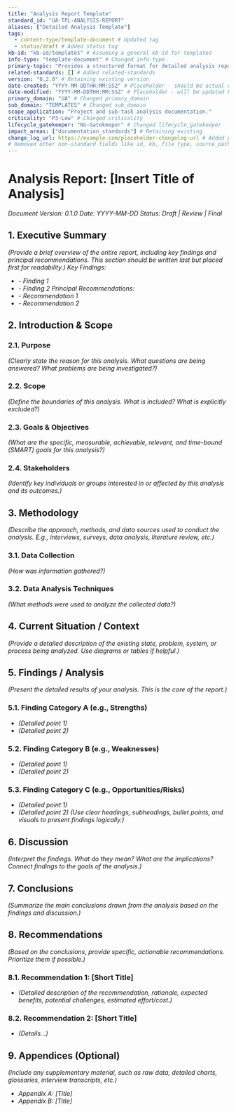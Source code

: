 ```yaml
---
title: "Analysis Report Template"
standard_id: "UA-TPL-ANALYSIS-REPORT"
aliases: ["Detailed Analysis Template"]
tags:
  - content-type/template-document # Updated tag
  - status/draft # Added status tag
kb-id: "kb-id/templates" # Assuming a general kb-id for templates
info-type: "template-document" # Changed info-type
primary-topic: "Provides a structured format for detailed analysis reports."
related-standards: [] # Added related-standards
version: "0.2.0" # Retaining existing version
date-created: "YYYY-MM-DDTHH:MM:SSZ" # Placeholder - should be actual creation date
date-modified: "YYYY-MM-DDTHH:MM:SSZ" # Placeholder - will be updated by CI
primary_domain: "UA" # Changed primary_domain
sub_domain: "TEMPLATES" # Changed sub_domain
scope_application: "Project and sub-task analysis documentation."
criticality: "P3-Low" # Changed criticality
lifecycle_gatekeeper: "No-Gatekeeper" # Changed lifecycle_gatekeeper
impact_areas: ["documentation_standards"] # Retaining existing
change_log_url: https://example.com/placeholder-changelog-url # Added placeholder
# Removed other non-standard fields like id, kb, file_type, source_path, history_summary, key_takeaways, next_steps
---
```

# Analysis Report: [Insert Title of Analysis]

*Document Version: 0.1.0*
*Date: YYYY-MM-DD*
*Status: Draft | Review | Final*

## 1. Executive Summary
*(Provide a brief overview of the entire report, including key findings and principal recommendations. This section should be written last but placed first for readability.)*
*Key Findings:*
*   *- Finding 1*
*   *- Finding 2*
*Principal Recommendations:*
*   *- Recommendation 1*
*   *- Recommendation 2*

## 2. Introduction & Scope
### 2.1. Purpose
*(Clearly state the reason for this analysis. What questions are being answered? What problems are being investigated?)*
### 2.2. Scope
*(Define the boundaries of this analysis. What is included? What is explicitly excluded?)*
### 2.3. Goals & Objectives
*(What are the specific, measurable, achievable, relevant, and time-bound (SMART) goals for this analysis?)*
### 2.4. Stakeholders
*(Identify key individuals or groups interested in or affected by this analysis and its outcomes.)*

## 3. Methodology
*(Describe the approach, methods, and data sources used to conduct the analysis. E.g., interviews, surveys, data analysis, literature review, etc.)*
### 3.1. Data Collection
*(How was information gathered?)*
### 3.2. Data Analysis Techniques
*(What methods were used to analyze the collected data?)*

## 4. Current Situation / Context
*(Provide a detailed description of the existing state, problem, system, or process being analyzed. Use diagrams or tables if helpful.)*

## 5. Findings / Analysis
*(Present the detailed results of your analysis. This is the core of the report.)*
### 5.1. Finding Category A (e.g., Strengths)
*   *(Detailed point 1)*
*   *(Detailed point 2)*
### 5.2. Finding Category B (e.g., Weaknesses)
*   *(Detailed point 1)*
*   *(Detailed point 2)*
### 5.3. Finding Category C (e.g., Opportunities/Risks)
*   *(Detailed point 1)*
*   *(Detailed point 2)*
*(Use clear headings, subheadings, bullet points, and visuals to present findings logically.)*

## 6. Discussion
*(Interpret the findings. What do they mean? What are the implications? Connect findings to the goals of the analysis.)*

## 7. Conclusions
*(Summarize the main conclusions drawn from the analysis based on the findings and discussion.)*

## 8. Recommendations
*(Based on the conclusions, provide specific, actionable recommendations. Prioritize them if possible.)*
### 8.1. Recommendation 1: [Short Title]
*   *(Detailed description of the recommendation, rationale, expected benefits, potential challenges, estimated effort/cost.)*
### 8.2. Recommendation 2: [Short Title]
*   *(Details...)*

## 9. Appendices (Optional)
*(Include any supplementary material, such as raw data, detailed charts, glossaries, interview transcripts, etc.)*
*   *Appendix A: [Title]*
*   *Appendix B: [Title]*
